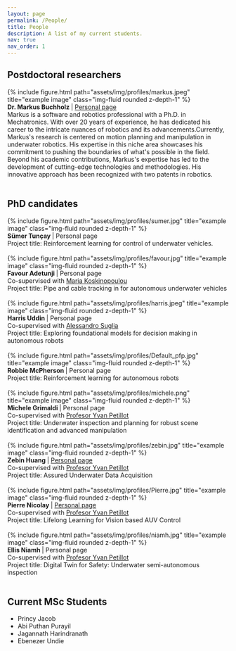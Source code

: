 ```yaml
---
layout: page
permalink: /People/
title: People
description: A list of my current students. 
nav: true
nav_order: 1
---
```


<!-- Google tag (gtag.js) -->
<script async src="https://www.googletagmanager.com/gtag/js?id=G-HLN7KFZYDV"></script>
<script>
  window.dataLayer = window.dataLayer || [];
  function gtag(){dataLayer.push(arguments);}
  gtag('js', new Date());

  gtag('config', 'G-HLN7KFZYDV');
</script>


## Postdoctoral researchers

  <div class="row align-items-center">
    <div class="col-2">
      {% include figure.html path="assets/img/profiles/markus.jpeg" title="example image" class="img-fluid rounded z-depth-1" %}
    </div>
    <div class="col-10">
     <b>  Dr. Markus Buchholz  </b> | <a href="https://github.com/markusbuchholz">Personal page</a>  <br>
     Markus is a software and robotics professional with a Ph.D. in Mechatronics. With over 20 years of experience, he has dedicated his career to the intricate nuances of robotics and its advancements.Currently, Markus's research is centered on motion planning and manipulation in underwater robotics. His expertise in this niche area showcases his commitment to pushing the boundaries of what's possible in the field. Beyond his academic contributions, Markus's expertise has led to the development of cutting-edge technologies and methodologies. His innovative approach has been recognized with two patents in robotics. <br>
    </div>
  </div>

<br>


## PhD candidates

 <div class="row align-items-center">
    <div class="col-2">
      {% include figure.html path="assets/img/profiles/sumer.jpg" title="example image" class="img-fluid rounded z-depth-1" %}
    </div>
    <div class="col-10">
     <b> Sümer Tunçay </b>| Personal page <br>
     Project title: Reinforcement learning for control of underwater vehicles. <br>
    </div>
  </div>

<br>

 <div class="row align-items-center">
    <div class="col-2">
      {% include figure.html path="assets/img/profiles/favour.jpg" title="example image" class="img-fluid rounded z-depth-1" %}
    </div>
    <div class="col-10">
     <b> Favour Adetunji </b>| Personal page  <br>
     Co-supervised with <a href="https://researchportal.hw.ac.uk/en/persons/maria-koskinopoulou">Maria Koskinopoulou</a> <br>
     Project title: Pipe and cable tracking in for autonomous underwater vehicles <br>
    </div>
  </div>

<br>



  <div class="row align-items-center">
    <div class="col-2">
      {% include figure.html path="assets/img/profiles/harris.jpeg" title="example image" class="img-fluid rounded z-depth-1" %}
    </div>
    <div class="col-10">
     <b> Harris Uddin  </b>| Personal page <br>
     Co-supervised with <a href="https://alesuglia.github.io/">Alessandro Suglia</a>  <br>
     Project title: Exploring foundational models for decision making in autonomous robots <br>
    </div>
  </div>

  <br>

<div class="row align-items-center">
  <div class="col-2">
    {% include figure.html path="assets/img/profiles/Default_pfp.jpg" title="example image" class="img-fluid rounded z-depth-1" %}
  </div>
  <div class="col-10">
    <b> Robbie McPherson </b>| Personal page <br>
    Project title: Reinforcement learning for autonomous robots <br>
  </div>
</div>



<br>

  <div class="row align-items-center">
    <div class="col-2">
      {% include figure.html path="assets/img/profiles/michele.png" title="example image" class="img-fluid rounded z-depth-1" %}
    </div>
    <div class="col-10">
     <b> Michele Grimaldi </b>| Personal page  <br>
     Co-supervised with <a href="https://researchportal.hw.ac.uk/en/persons/yvan-petillot">Profesor Yvan Petillot</a> <br>
     Project title: Underwater inspection and planning for robust scene identification and advanced manipulation <br>
    </div>
  </div>

<br>

  <div class="row align-items-center">
    <div class="col-2">
      {% include figure.html path="assets/img/profiles/zebin.jpg" title="example image" class="img-fluid rounded z-depth-1" %}
    </div>
    <div class="col-10">
     <b> Zebin Huang </b>| <a href="https://zebinhuang.com/">Personal page</a> <br>
     Co-supervised with <a href="https://researchportal.hw.ac.uk/en/persons/yvan-petillot">Profesor Yvan Petillot</a> <br>
     Project title: Assured Underwater Data Acquisition <br>
    </div>
  </div>

<br>

  <div class="row align-items-center">
    <div class="col-2">
      {% include figure.html path="assets/img/profiles/Pierre.jpg" title="example image" class="img-fluid rounded z-depth-1" %}
    </div>
    <div class="col-10">
     <b> Pierre Nicolay </b>| <a href="https://www.edinburgh-robotics.org/students/pierre-nicolay">Personal page</a>  <br>
     Co-supervised with <a href="https://researchportal.hw.ac.uk/en/persons/yvan-petillot">Profesor Yvan Petillot</a>  <br>
     Project title: Lifelong Learning for Vision based AUV Control <br>
    </div>
  </div>

<br>

  <div class="row align-items-center">
    <div class="col-2">
      {% include figure.html path="assets/img/profiles/niamh.jpg" title="example image" class="img-fluid rounded z-depth-1" %}
    </div>
    <div class="col-10">
     <b> Ellis Niamh </b>| Personal page  <br>
     Co-supervised with <a href="https://researchportal.hw.ac.uk/en/persons/yvan-petillot">Profesor Yvan Petillot</a> <br>
     Project title: Digital Twin for Safety: Underwater semi-autonomous inspection <br>
    </div>
  </div>

<br>


## Current MSc Students

- Princy Jacob
- Abi Puthan Purayil
- Jagannath Harindranath
- Ebenezer Undie


<br>

